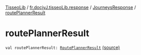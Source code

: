 [TisseoLib](../../index.md) / [fr.docjyJ.tisseoLib.response](../index.md) / [JourneysResponse](index.md) / [routePlannerResult](./route-planner-result.md)

# routePlannerResult

`val routePlannerResult: `[`RoutePlannerResult`](../../fr.docjy-j.tisseo-lib.model.journey/-route-planner-result/index.md) [(source)](https://github.com/docjyj/tisseoLib/tree/master/src/main/kotlin/fr/docjyJ/tisseoLib/response/JourneysResponse.kt#L19)
